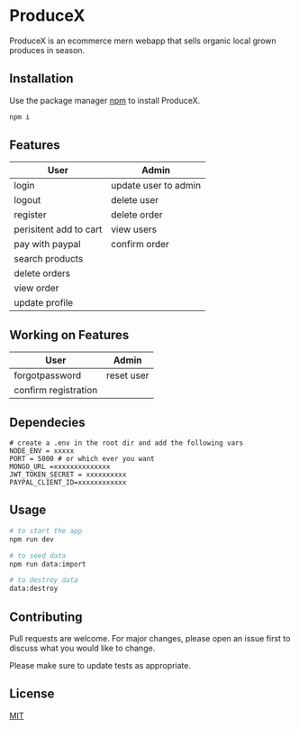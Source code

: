 # ProduceX

ProduceX is an ecommerce mern webapp that sells organic local grown produces in season. 

## Installation

Use the package manager [npm](https://www.npmjs.com/) to install ProduceX.

```bash
npm i
```

## Features 
 User | Admin
 -----|------
 login| update user to admin
 logout| delete user
 register| delete order
 perisitent add to cart| view users
 pay with paypal| confirm order
 search products|
 delete orders|
 view order | 
 update profile|

## Working on Features
 User | Admin
 -----|------
 forgotpassword| reset user
 confirm registration|

## Dependecies
```
# create a .env in the root dir and add the following vars 
NODE_ENV = xxxxx
PORT = 5000 # or which ever you want 
MONGO_URL =xxxxxxxxxxxxxx
JWT_TOKEN_SECRET = xxxxxxxxxx
PAYPAL_CLIENT_ID=xxxxxxxxxxxx
```
## Usage

```bash
# to start the app
npm run dev
```

```bash
# to seed data 
npm run data:import
```
```bash
# to destroy data 
data:destroy
```

## Contributing
Pull requests are welcome. For major changes, please open an issue first to discuss what you would like to change.

Please make sure to update tests as appropriate.

## License
[MIT](https://choosealicense.com/licenses/mit/)